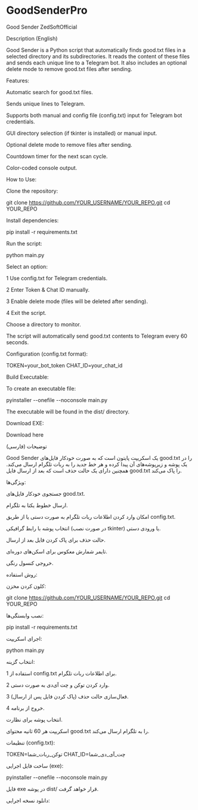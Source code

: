 # GoodSenderPro
Good Sender ZedSoftOfficial

Description (English)

Good Sender is a Python script that automatically finds good.txt files in a selected directory and its subdirectories. It reads the content of these files and sends each unique line to a Telegram bot. It also includes an optional delete mode to remove good.txt files after sending.

Features:

Automatic search for good.txt files.

Sends unique lines to Telegram.

Supports both manual and config file (config.txt) input for Telegram bot credentials.

GUI directory selection (if tkinter is installed) or manual input.

Optional delete mode to remove files after sending.

Countdown timer for the next scan cycle.

Color-coded console output.

How to Use:

Clone the repository:

git clone https://github.com/YOUR_USERNAME/YOUR_REPO.git
cd YOUR_REPO

Install dependencies:

pip install -r requirements.txt

Run the script:

python main.py

Select an option:

1 Use config.txt for Telegram credentials.

2 Enter Token & Chat ID manually.

3 Enable delete mode (files will be deleted after sending).

4 Exit the script.

Choose a directory to monitor.

The script will automatically send good.txt contents to Telegram every 60 seconds.

Configuration (config.txt format):

TOKEN=your_bot_token
CHAT_ID=your_chat_id

Build Executable:

To create an executable file:

pyinstaller --onefile --noconsole main.py

The executable will be found in the dist/ directory.

Download EXE:

Download here

توضیحات (فارسی)

Good Sender یک اسکریپت پایتون است که به صورت خودکار فایل‌های good.txt را در یک پوشه و زیرپوشه‌های آن پیدا کرده و هر خط جدید را به ربات تلگرام ارسال می‌کند. همچنین دارای یک حالت حذف است که بعد از ارسال فایل good.txt را پاک می‌کند.

ویژگی‌ها:

جستجوی خودکار فایل‌های good.txt.

ارسال خطوط یکتا به تلگرام.

امکان وارد کردن اطلاعات ربات تلگرام به صورت دستی یا از طریق config.txt.

انتخاب پوشه با رابط گرافیکی (در صورت نصب tkinter) یا ورودی دستی.

حالت حذف برای پاک کردن فایل بعد از ارسال.

تایمر شمارش معکوس برای اسکن‌های دوره‌ای.

خروجی کنسول رنگی.

روش استفاده:

کلون کردن مخزن:

git clone https://github.com/YOUR_USERNAME/YOUR_REPO.git
cd YOUR_REPO

نصب وابستگی‌ها:

pip install -r requirements.txt

اجرای اسکریپت:

python main.py

انتخاب گزینه:

1 استفاده از config.txt برای اطلاعات ربات تلگرام.

2 وارد کردن توکن و چت آی‌دی به صورت دستی.

3 فعال‌سازی حالت حذف (پاک کردن فایل پس از ارسال).

4 خروج از برنامه.

انتخاب پوشه برای نظارت.

اسکریپت هر 60 ثانیه محتوای good.txt را به تلگرام ارسال می‌کند.

تنظیمات (config.txt):

TOKEN=توکن_ربات_شما
CHAT_ID=چت_آی_دی_شما

ساخت فایل اجرایی (exe):

pyinstaller --onefile --noconsole main.py

فایل exe در پوشه dist/ قرار خواهد گرفت.

دانلود نسخه اجرایی:



